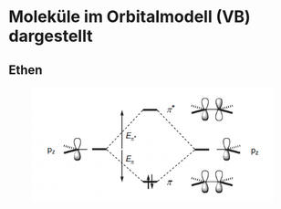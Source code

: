 # Moleküle im Orbitalmodell (VB) dargestellt

## Ethen

<figure><img src="../../.gitbook/assets/image (168).png" alt=""><figcaption></figcaption></figure>
